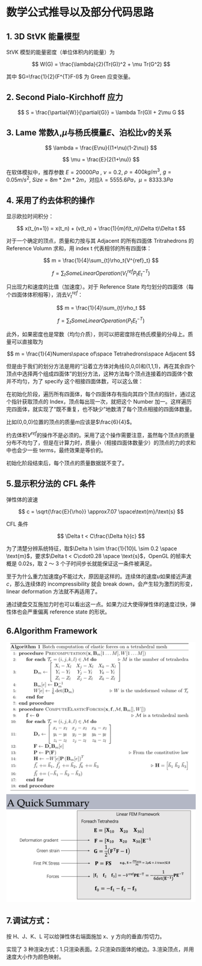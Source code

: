 # 数学公式推导以及部分代码思路

## 1. 3D StVK 能量模型

StVK 模型的能量密度（单位体积内的能量）为

$$
W(G) = \frac{\lambda}{2}(Tr(G))^2 + \mu Tr(G^2)
$$

其中 $G=\frac{1}{2}(F^{T}F-I)$ 为 Green 应变张量。

## 2. Second Pialo-Kirchhoff 应力

$$
S = \frac{\partial{W}}{\partial{G}} = \lambda Tr(G)I + 2\mu G
$$

## 3. Lame 常数$\lambda$,$\mu$与杨氏模量$E$、泊松比$\nu$的关系

$$
\lambda = \frac{E\nu}{(1+\nu)(1-2\nu)}
$$

$$
\mu = \frac{E}{2(1+\nu)}
$$

在软体模拟中，推荐参数 $E=20000Pa$ , $\nu=0.2$, $\rho=400kg/m^3$, $g=0.05m/s^2$, $Size = 8m*2m*2m$，对应$\lambda = 5555.6 Pa$，$\mu=8333.3Pa$

## 4. 采用了约去体积的操作

显示欧拉时间积分：

$$
x(t_{n+1}) = x(t_n) + (v(t_n) + \frac{1}{m}f(t_n)\Delta t)\Delta t
$$

对于一个确定的顶点，质量和力按与其 Adjacent 的所有四面体 Tritrahedrons 的 Reference Volumn 求和，用 index t 代表相邻的所有四面体：

$$
m = \frac{1}{4}\sum_{t}\rho_t{V^{ref}_t}
$$

$$
f = \sum_{t}{Some Linear Operation(V^{ref}_tP_tE^{-T}_t)}
$$

只出现力和速度的比值（加速度）。对于 Reference State 均匀划分的四面体（每个四面体体积相等），消去$V^{ref}_t$：

$$
m = \frac{1}{4}\sum_{t}\rho_t
$$

$$
f = \sum_{t}{Some Linear Operation(P_tE^{-T}_t)}
$$

此外，如果密度也是常数（均匀介质），则可以把密度除在杨氏模量的分母上。质量可以直接取为

$$
m = \frac{1}{4}Numers\space of\space Tetrahedrons\space Adjacent
$$

但是由于我们的划分方法是用的“沿着立方体对角线(0,0,0)和(1,1,1)，再在其余四个顶点中选择两个组成四面体”的划分方法，这种方法每个顶点连接着的四面体个数并不均匀，为了 specify 这个相接四面体数，可以这么做：

在初始化阶段，遍历所有四面体，每个四面体存有指向其四个顶点的指针，通过这个指针获取顶点的 Index，顶点每出现一次，就把这个 Number 加一。这样遍历完四面体，就实现了“既不重复，也不缺少”地数清了每个顶点相接的四面体数量。

比如(0,0,0)位置的顶点的质量$m$应该是$\frac{6}{4}$。

约去体积$V^{ref}$的操作不是必须的。采用了这个操作需要注意，虽然每个顶点的质量分布不均匀了，但是在计算力时，质量小（相接四面体数量少）的顶点的力的求和中也会少一些 terms，最终效果是等价的。

初始化阶段结束后，每个顶点的质量数据就不变了。

## 5.显示积分法的 CFL 条件

弹性体的波速

$$
c = \sqrt{\frac{E}{\rho}} \approx7.07 \space\text{m}/\text{s}
$$

CFL 条件

$$
\Delta t < C\frac{\Delta h}{c}
$$

为了清楚分辨系统特征，取$\Delta h \sim \frac{1}{10}L \sim 0.2 \space \text{m}$，要求$\Delta t < C\cdot0.28 \space \text{s}$，OpenGL 的帧率大概是 0.02s，取 2 ～ 3 个子时间步长就能保证这一条件被满足。

至于为什么重力加速度$g$不能过大，原因是这样的。连续体的速度$u$如果接近声速$c$，那么连续体的 incompressibility 就会 break down，会产生较为激烈的形变，linear deformation 方法就不再适用了。

通过键盘交互施加力时也可以看出这一点。如果力过大使得弹性体的速度过快，弹性体也会严重偏离 reference state 的形状。

## 6.Algorithm Framework

![算法流程](./src/VCX/Labs/3-FEM/Algorithm.png "算法流程")
![算法流程1](./src/VCX/Labs/3-FEM/Algorithm1.png "算法流程2")

## 7.调试方式：

按 H、J、K、L 可以给弹性体右端面施加 x、y 方向的垂直/剪切力。

实现了 3 种渲染方式：1.只渲染表面。2.只渲染四面体的棱边。3.渲染顶点，并用速度大小作为颜色映射。
